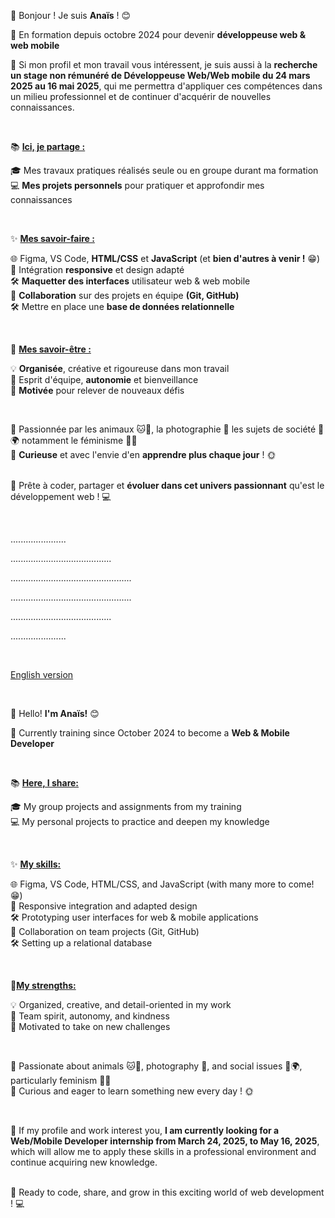 👋 Bonjour ! Je suis **Anaïs** ! 😊

💼 En formation depuis octobre 2024 pour devenir **développeuse web & web mobile**
<br/>

💼 Si mon profil et mon travail vous intéressent, je suis aussi à la **recherche un stage non rémunéré de Développeuse Web/Web mobile du 24 mars 2025 au 16 mai 2025**, qui me permettra d'appliquer ces compétences dans un milieu professionnel et de continuer d'acquérir de nouvelles connaissances. 

<br/>

📚 <ins> **Ici, je partage :** </ins>

🎓 Mes travaux pratiques réalisés seule ou en groupe durant ma formation
<br/>💻 **Mes projets personnels** pour pratiquer et approfondir mes connaissances

<br/>

✨ <ins> **Mes savoir-faire :** </ins>

🌐 Figma, VS Code, **HTML/CSS** et **JavaScript** (et **bien d'autres à venir !** 😁)
<br/>🔧 Intégration **responsive** et design adapté
<br/>🛠️ **Maquetter des interfaces** utilisateur web & web mobile
<br/>🔧 **Collaboration** sur des projets en équipe **(Git, GitHub)**
<br/>🛠️ Mettre en place une **base de données relationnelle**

<br/>

🌟 <ins>**Mes savoir-être :** </ins>

💡 **Organisée**, créative et rigoureuse dans mon travail
<br/>🤝 Esprit d'équipe, **autonomie** et bienveillance
<br/>🚀 **Motivée** pour relever de nouveaux défis

<br/>

🐾 Passionnée par les animaux 🐱🐶, la photographie 📸 les sujets de société 🌱🌍 notamment le féminisme 💜🌈
<br/>🌱 **Curieuse** et avec l'envie d'en **apprendre plus chaque jour** ! 🌞

<br/>🚀 Prête à coder, partager et **évoluer dans cet univers passionnant** qu'est le développement web ! 💻

<br/>

<p>                                                                                               </p>
<p>                                     ......................                          </p>
<p>                             ........................................                          </p>
<p>                        ................................................                          </p>
<p>                        ................................................                          </p>
<p>                             ........................................                          </p>
<p>                                     ......................                          </p>
<p>                                                                                               </p>

<br/>

<ins>English version</ins>

<br/>

👋 Hello! **I'm Anaïs!** 😊

💼 Currently training since October 2024 to become a **Web & Mobile Developer**

<br/>

📚 <ins>**Here, I share:** </ins>

🎓 My group projects and assignments from my training
<br/>💻 My personal projects to practice and deepen my knowledge

<br/>

✨ <ins>**My skills:** </ins>

🌐 Figma, VS Code, HTML/CSS, and JavaScript (with many more to come! 😁)
<br/>🔧 Responsive integration and adapted design
<br/>🛠️ Prototyping user interfaces for web & mobile applications
<br/>🔧 Collaboration on team projects (Git, GitHub)
<br/>🛠️ Setting up a relational database

<br/>

🌟<ins>**My strengths:** </ins>

💡 Organized, creative, and detail-oriented in my work
<br/>🤝 Team spirit, autonomy, and kindness
<br/>🚀 Motivated to take on new challenges

<br/>

🐾 Passionate about animals 🐱🐶, photography 📸, and social issues 🌱🌍, particularly feminism 💜🌈
<br/>🌱 Curious and eager to learn something new every day ! 🌞

<br/>

💼 If my profile and work interest you, **I am currently looking for a Web/Mobile Developer internship from March 24, 2025, to May 16, 2025**, which will allow me to apply these skills in a professional environment and continue acquiring new knowledge.

<br/>🚀 Ready to code, share, and grow in this exciting world of web development ! 💻
